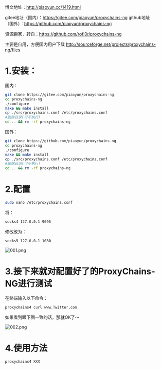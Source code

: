 博文地址：http://piaoyun.cc/1419.html

gitee地址（国内）：https://gitee.com/piaoyun/proxychains-ng
github地址（国外）：https://github.com/piaoyun/proxychains-ng


资源搬家，转自：https://github.com/rofl0r/proxychains-ng

主要是自用，方便国内用户下载
http://sourceforge.net/projects/proxychains-ng/files


# 1.安装：
国内：
```bash
git clone https://gitee.com/piaoyun/proxychains-ng
cd proxychains-ng
./configure
make && make install
cp ./src/proxychains.conf /etc/proxychains.conf
#删除目录(可不执行)
cd .. && rm -rf proxychains-ng
```

国外：
```bash
git clone https://github.com/piaoyun/proxychains-ng
cd proxychains-ng
./configure
make && make install
cp ./src/proxychains.conf /etc/proxychains.conf
#删除目录(可不执行)
cd .. && rm -rf proxychains-ng
```


# 2.配置
```bash
sudo nano /etc/proxychains.conf
```

将：
```bash
socks4 127.0.0.1 9095
```

修改改为：
```bash
socks5 127.0.0.1 1080
```

![001.png](https://images.gitee.com/uploads/images/2020/0512/144846_2890c5ee_69044.png)

# 3.接下来就对配置好了的ProxyChains-NG进行测试
在终端输入以下命令：
```bash
proxychains4 curl www.Twitter.com
```

如果看到跟下图一致的话，那就OK了～

![002.png](https://images.gitee.com/uploads/images/2020/0512/144846_0b4fc79a_69044.png)

# 4.使用方法
```bash
proxychains4 XXX
```